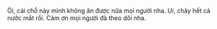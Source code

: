 Ôi, cái chỗ này mình không ăn được nữa mọi người nha. Ui, chảy hết cả nước mắt rồi. Cảm ơn mọi người đã theo dõi nha.